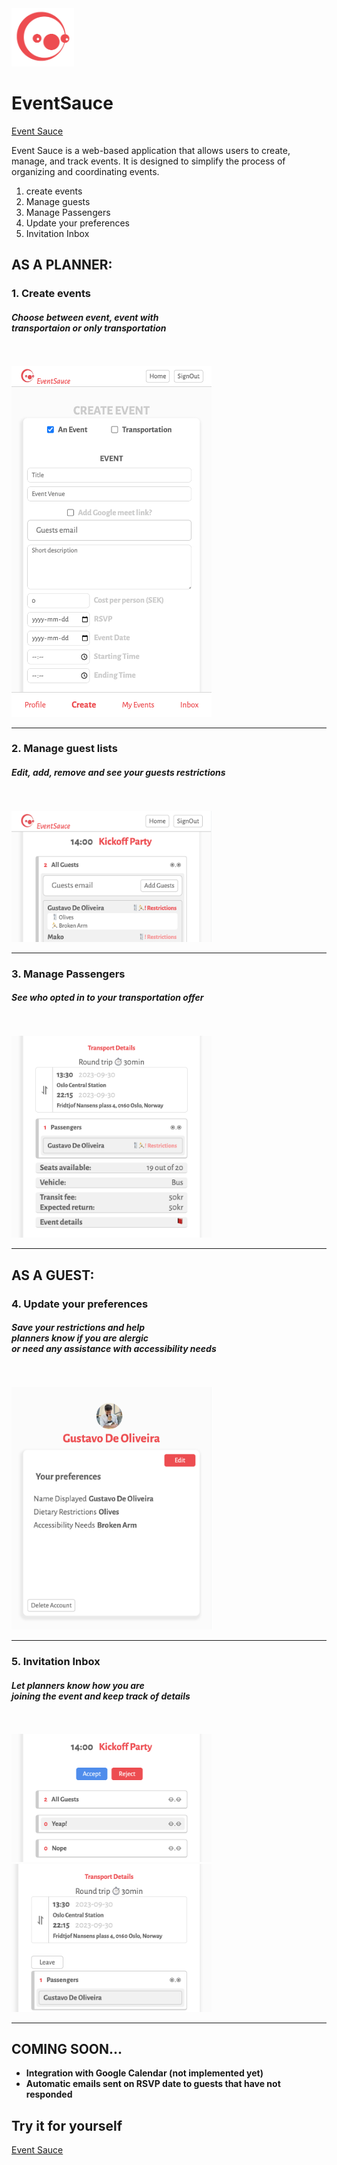 <img src="app/assets/Logo1.png" alt="Logo" width="100px">

# EventSauce
[Event Sauce](https://event-sauce.vercel.app)

Event Sauce is a web-based application that allows users to create, manage, and track events. It is designed to simplify the process of organizing and coordinating events.
1. create events
2. Manage guests
3. Manage Passengers
4. Update your preferences
5. Invitation Inbox

## AS A PLANNER:
### 1. **Create events**
#### <i>Choose between event, event with</i> <br> <i>transportaion or only transportation</i>
<br>
<br>
<img src="app/assets/create-form.png" width="320px">
<hr>

### 2. **Manage guest lists**
#### <i>Edit, add, remove and see your guests restrictions</i>
<br>
<br>
<img src="app/assets/guests.png" width="320px">
<hr>

### 3. **Manage Passengers**
#### <i>See who opted in to your transportation offer</i>
<br>
<br>
<img src="app/assets/passengers.png" width="320px">
<hr>

## AS A GUEST:

### 4. **Update your preferences**
#### <i>Save your restrictions and help</i> <br> <i>planners know if you are alergic</i> <br> <i>or need any assistance with accessibility needs</i>
<br>
<br>
<img src="app/assets/user-profile.png" width="320px">
<hr>

### 5. **Invitation Inbox**
#### <i>Let planners know how you are</i> <br> <i>joining the event and keep track of details</i>
<br>
<br>
<img src="app/assets/answer.png " width="320px">
<img src="app/assets/join-ride.png" width="320px">
<hr>

## COMING SOON...

- **Integration with Google Calendar (not implemented yet)**
- **Automatic emails sent on RSVP date to guests that have not responded**

## Try it for yourself

[Event Sauce](https://event-sauce.vercel.app)